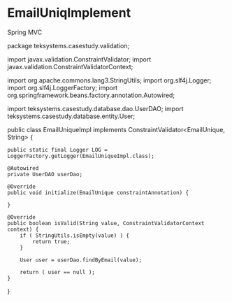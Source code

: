 # EmailUniqImplement
Spring MVC


package teksystems.casestudy.validation;

import javax.validation.ConstraintValidator;
import javax.validation.ConstraintValidatorContext;

import org.apache.commons.lang3.StringUtils;
import org.slf4j.Logger;
import org.slf4j.LoggerFactory;
import org.springframework.beans.factory.annotation.Autowired;

import teksystems.casestudy.database.dao.UserDAO;
import teksystems.casestudy.database.entity.User;

public class EmailUniqueImpl implements ConstraintValidator<EmailUnique, String> {

	public static final Logger LOG = LoggerFactory.getLogger(EmailUniqueImpl.class);
	
	@Autowired
	private UserDAO userDao;

	@Override
	public void initialize(EmailUnique constraintAnnotation) {

	}

	@Override
	public boolean isValid(String value, ConstraintValidatorContext context) {
		if ( StringUtils.isEmpty(value) ) {
			return true;
		}
		
		User user = userDao.findByEmail(value);
		
		return ( user == null );
	}

}
